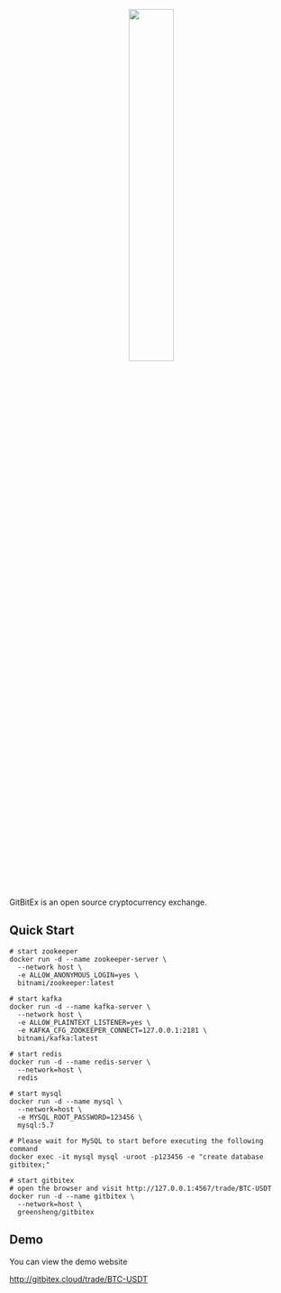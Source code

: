 <p align="center"><img width="40%" src="https://getbitex.oss-cn-beijing.aliyuncs.com/projects/image/logo.svg" /></p>

GitBitEx is an open source cryptocurrency exchange.

## Quick Start

```shell
# start zookeeper
docker run -d --name zookeeper-server \
  --network host \
  -e ALLOW_ANONYMOUS_LOGIN=yes \
  bitnami/zookeeper:latest

# start kafka
docker run -d --name kafka-server \
  --network host \
  -e ALLOW_PLAINTEXT_LISTENER=yes \
  -e KAFKA_CFG_ZOOKEEPER_CONNECT=127.0.0.1:2181 \
  bitnami/kafka:latest

# start redis
docker run -d --name redis-server \
  --network=host \
  redis

# start mysql
docker run -d --name mysql \
  --network=host \
  -e MYSQL_ROOT_PASSWORD=123456 \
  mysql:5.7

# Please wait for MySQL to start before executing the following command
docker exec -it mysql mysql -uroot -p123456 -e "create database gitbitex;"

# start gitbitex
# open the browser and visit http://127.0.0.1:4567/trade/BTC-USDT
docker run -d --name gitbitex \
  --network=host \
  greensheng/gitbitex

```


## Demo

You can view the demo website 

http://gitbitex.cloud/trade/BTC-USDT

